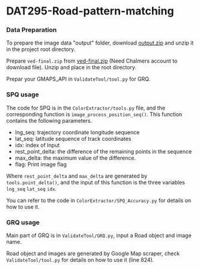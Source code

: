 # DAT295-Road-pattern-matching
### Data Preparation

To prepare the image data "output" folder, download [output.zip](https://chalmers-my.sharepoint.com/:u:/g/personal/chenfa_chalmers_se/EXQ_mHRGd4NMuTHc9CdSac4B2AMJwQnE5sbJq7dp1PAO-A?e=fD51tI) and unzip it in the project root directory.

Prepare `ved-final.zip` from  [ved-final.zip](https://chalmers-my.sharepoint.com/:u:/g/personal/chenfa_chalmers_se/EX3bb1odQqNHq7snaoty4QEBn5UBpt1jZ1h-vVREjIO6Zg?e=2eb6o1) (Need Chalmers account to download file). Unzip and place in the root directory.

Prepar your GMAPS_API in `ValidateTool/tool.py` for GRQ.

### SPQ usage

The code for SPQ is in the `ColorExtractor/tools.py` file, and the corresponding function is `image_process_position_seq()`. This function contains the following parameters.

* lng_seq: trajectory coordinate longitude sequence
* lat_seq: latitude sequence of track coordinates
* idx: index of Input
* rest_point_delta: the difference of the remaining points in the sequence
* max_delta: the maximum value of the difference.
* flag: Print image flag 

Where `rest_point_delta` and `max_delta` are generated by `tools.point_delta()`, and the input of this function is the three variables `lng_seq` `lat_seq` `idx`.

You can refer to the code in `ColorExtractor/SPQ_Accuracy.py` for details on how to use it.

### GRQ usage

Main part of GRQ is in `ValidateTool/GRQ.py`, input a Road object and image name. 

Road object and images are generated by Google Map scraper, check `ValidateTool/tool.py` for details on how to use it (line 824).
